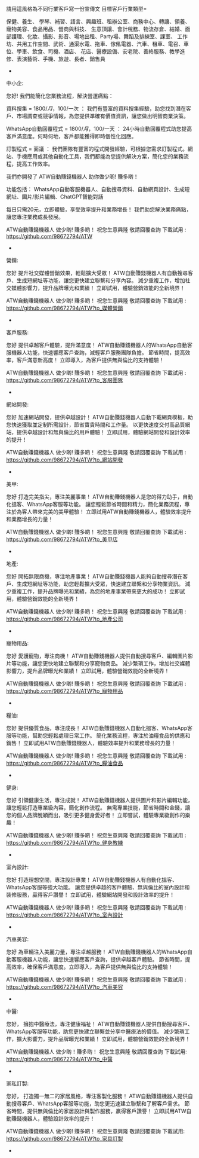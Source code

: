 
請用這風格為不同行業客戶寫一份宣傳文
目標客戶行業類型= 


保健、養生、 學琴、補習、語言、興趣班、租辦公室、商務中心、轉讓、領養、寵物美容、食品用品、營商與科技、
生意頂讓、會計稅務、物流存倉、結婚、面部護理、化妝、攝影、影音、場地出租、Party場、舞蹈及排練室、課室、
工作坊、共用工作空間、武術、通渠水電、拖車、傢俬電器、汽車、租車、電召、車位、學車、飲食、司機、酒店、
花店、醫療設備、安老院、善終服務、教學進修、表演藝術、手機、旅遊、長者、銷售員






-

中小企:

您好!
我們能簡化您業務流程，解決營運痛點：

資料搜集 = $1800/月，$100/一次  ：
  我們有豐富的資料搜集經驗，助您找到潛在客戶、市場調查或競爭情報，為您提供準確有價值資訊，讓您做出明智商業決策。

WhatsApp自動回覆程式 = $1800/月，$100/一天  ：
  24小時自動回覆程式助您提高客戶滿意度。何時何地，客戶都能獲得即時個性化回應。

訂製程式 = 面議  ：
  我們團隊有豐富的程式開發經驗，可根據您需求訂製程式。網站、手機應用或其他自動化工具，我們都能為您提供解決方案，簡化您的業務流程，提高工作效率。

我們亦開發了 ATW自動賺錢機器人 助你做少啲! 賺多啲！

功能包括：
  WhatsApp自動客服機器人、自動搜尋資料、自動網頁設計、生成短網址、圖片/影片編輯、ChatGPT智能對話

每日只需20元，立即體驗，享受效率提升和業務增長！
我們助您解決業務痛點，讓您專注業務成長發展。

ATW自動賺錢機器人 做少啲! 賺多啲！
祝您生意興隆 敬請回覆查詢
下載試用 : https://github.com/98672794/ATW






-

營銷:

您好
提升社交媒體營銷效果，輕鬆擴大受眾！
ATW自動賺錢機器人有自動搜尋客戶、生成短網址等功能，讓您更快建立聯繫和分享內容。
減少重複工作，增加社交媒體影響力，提升品牌曝光和業績！
立即試用，體驗營銷效能的全新境界！

ATW自動賺錢機器人 做少啲! 賺多啲！
祝您生意興隆 敬請回覆查詢
下載試用 : https://github.com/98672794/ATW?to_媒體營銷

-

客戶服務:

您好
提供卓越客戶體驗，提升滿意度！
ATW自動賺錢機器人的WhatsApp自動客服機器人功能，快速響應客戶查詢，減輕客戶服務團隊負擔。
節省時間，提高效率，客戶滿意新高度！
立即導入，為客戶提供無與倫比的支持體驗！

ATW自動賺錢機器人 做少啲! 賺多啲！
祝您生意興隆 敬請回覆查詢
下載試用 : https://github.com/98672794/ATW?to_客服團隊

-

網站開發:

您好
加速網站開發，提供卓越設計！
ATW自動賺錢機器人自動下載網頁模板，助您快速獲取並定制所需設計，節省寶貴時間和工作量。
以更快速度交付高品質網站，提供卓越設計和無與倫比的用戶體驗！
立即試用，體驗網站開發和設計效率的提升！

ATW自動賺錢機器人 做少啲! 賺多啲！
祝您生意興隆 敬請回覆查詢
下載試用 : https://github.com/98672794/ATW?to_網站開發

-

美甲:

您好
打造完美指尖，專注美麗事業！
ATW自動賺錢機器人是您的得力助手，自動化搵客、WhatsApp客服等功能。
讓您輕鬆節省時間和精力，簡化業務流程，專注於為客人帶來完美的美甲體驗！
立即試用ATW自動賺錢機器人，體驗效率提升和業務增長的力量！

ATW自動賺錢機器人 做少啲! 賺多啲！
祝您生意興隆 敬請回覆查詢
下載試用 : https://github.com/98672794/ATW?to_美甲店

-

地產:

您好
開拓無限商機，專注地產事業！
ATW自動賺錢機器人能夠自動搜尋潛在客戶、生成短網址等功能，助您輕鬆擴大受眾，快速建立聯繫和分享物業資訊。
減少重複工作，提升品牌曝光和業績，為您的地產事業帶來更大的成功！
立即試用，體驗營銷效能的全新境界！

ATW自動賺錢機器人 做少啲! 賺多啲！
祝您生意興隆 敬請回覆查詢
下載試用 : https://github.com/98672794/ATW?to_地產公司

-

寵物用品:

您好
愛護寵物，專注商機！
ATW自動賺錢機器人提供自動搜尋客戶、編輯圖片影片等功能，讓您更快地建立聯繫和分享寵物商品。
減少繁瑣工作，增加社交媒體影響力，提升品牌曝光和業績！
立即試用，體驗營銷效能的全新境界！

ATW自動賺錢機器人 做少啲! 賺多啲！
祝您生意興隆 敬請回覆查詢
下載試用 : https://github.com/98672794/ATW?to_寵物用品

-

糧油:

您好
提供優質食品，專注成長！
ATW自動賺錢機器人自動化搵客、WhatsApp客服等功能，幫助您輕鬆處理日常工作。
簡化業務流程，專注於油糧食品的供應和銷售！
立即試用ATW自動賺錢機器人，體驗效率提升和業務增長的力量！

ATW自動賺錢機器人 做少啲! 賺多啲！
祝您生意興隆 敬請回覆查詢
下載試用 : https://github.com/98672794/ATW?to_糧油食品

-

健身:

您好
引領健康生活，專注成就！
ATW自動賺錢機器人提供圖片和影片編輯功能，讓您輕鬆打造專業級內容，簡化創作流程。
無需專業技能，節省時間和金錢，讓您的個人品牌脫穎而出，吸引更多健身愛好者！
立即嘗試，體驗專業級創作的樂趣！

ATW自動賺錢機器人 做少啲! 賺多啲！
祝您生意興隆 敬請回覆查詢
下載試用 : https://github.com/98672794/ATW?to_健身教練

-

室內設計:

您好
打造理想空間，專注設計專業！
ATW自動賺錢機器人有自動化搵客、WhatsApp客服等強大功能。
讓您提供卓越的客戶體驗、無與倫比的室內設計和裝修服務，贏得客戶讚譽！
立即試用，體驗網站開發和設計效率的提升！

ATW自動賺錢機器人 做少啲! 賺多啲！
祝您生意興隆 敬請回覆查詢
下載試用 : https://github.com/98672794/ATW?to_室內設計

-

汽車美容:

您好
為車輛注入美麗力量，專注卓越服務！
ATW自動賺錢機器人的WhatsApp自動客服機器人功能，讓您快速響應客戶查詢，提供卓越客戶體驗。
節省時間，提高效率，確保客戶滿意度。立即導入，為客戶提供無與倫比的支持體驗！

ATW自動賺錢機器人 做少啲! 賺多啲！
祝您生意興隆 敬請回覆查詢
下載試用 : https://github.com/98672794/ATW?to_汽車美容

-

中醫:

您好，
擁抱中醫療法，專注健康福祉！
ATW自動賺錢機器人提供自動搜尋客戶、WhatsApp客服等功能，助您更快建立聯繫並分享中醫療法的價值。
減少繁瑣工作，擴大影響力，提升品牌曝光和業績！
立即試用，體驗營銷效能的全新境界！

ATW自動賺錢機器人 做少啲！賺多啲！
祝您生意興隆 敬請回覆查詢
下載試用: https://github.com/98672794/ATW?to_中醫

-

家私訂製:

您好，
打造獨一無二的家居風格，專注客製化服務！
ATW自動賺錢機器人提供自動搜尋客戶、WhatsApp客服等功能，助您更迅速建立聯繫和了解客戶需求。
節省時間，提供無與倫比的家居設計與製作服務，贏得客戶讚譽！
立即試用ATW自動賺錢機器人，體驗設計效率的提升！

ATW自動賺錢機器人 做少啲! 賺多啲！
祝您生意興隆 敬請回覆查詢
下載試用: https://github.com/98672794/ATW?to_家具訂製

-













